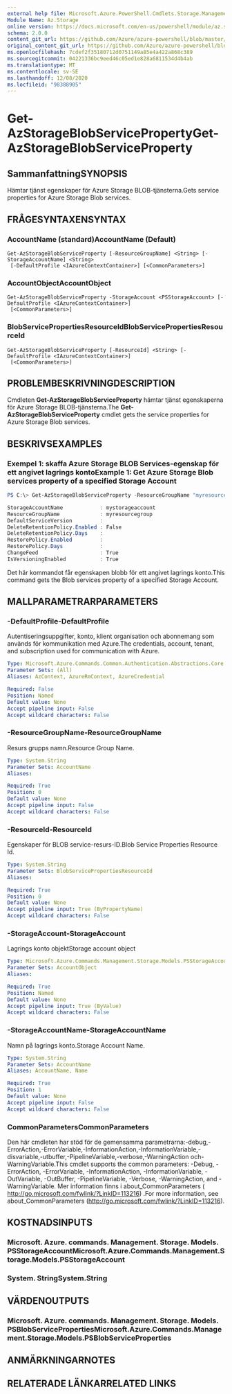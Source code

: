 ```yaml
---
external help file: Microsoft.Azure.PowerShell.Cmdlets.Storage.Management.dll-Help.xml
Module Name: Az.Storage
online version: https://docs.microsoft.com/en-us/powershell/module/az.storage/get-azstorageblobserviceproperty
schema: 2.0.0
content_git_url: https://github.com/Azure/azure-powershell/blob/master/src/Storage/Storage.Management/help/Get-AzStorageBlobServiceProperty.md
original_content_git_url: https://github.com/Azure/azure-powershell/blob/master/src/Storage/Storage.Management/help/Get-AzStorageBlobServiceProperty.md
ms.openlocfilehash: 7cdef2f35180712d0751149a85e4a422a868c389
ms.sourcegitcommit: 04221336bc9eed46c05ed1e828a6811534d4b4ab
ms.translationtype: MT
ms.contentlocale: sv-SE
ms.lasthandoff: 12/08/2020
ms.locfileid: "98388905"
---
```

# <span data-ttu-id="7da32-101">Get-AzStorageBlobServiceProperty</span><span class="sxs-lookup"><span data-stu-id="7da32-101">Get-AzStorageBlobServiceProperty</span></span>

## <span data-ttu-id="7da32-102">Sammanfattning</span><span class="sxs-lookup"><span data-stu-id="7da32-102">SYNOPSIS</span></span>
<span data-ttu-id="7da32-103">Hämtar tjänst egenskaper för Azure Storage BLOB-tjänsterna.</span><span class="sxs-lookup"><span data-stu-id="7da32-103">Gets service properties for Azure Storage Blob services.</span></span>

## <span data-ttu-id="7da32-104">FRÅGESYNTAXEN</span><span class="sxs-lookup"><span data-stu-id="7da32-104">SYNTAX</span></span>

### <span data-ttu-id="7da32-105">AccountName (standard)</span><span class="sxs-lookup"><span data-stu-id="7da32-105">AccountName (Default)</span></span>
```
Get-AzStorageBlobServiceProperty [-ResourceGroupName] <String> [-StorageAccountName] <String>
 [-DefaultProfile <IAzureContextContainer>] [<CommonParameters>]
```

### <span data-ttu-id="7da32-106">AccountObject</span><span class="sxs-lookup"><span data-stu-id="7da32-106">AccountObject</span></span>
```
Get-AzStorageBlobServiceProperty -StorageAccount <PSStorageAccount> [-DefaultProfile <IAzureContextContainer>]
 [<CommonParameters>]
```

### <span data-ttu-id="7da32-107">BlobServicePropertiesResourceId</span><span class="sxs-lookup"><span data-stu-id="7da32-107">BlobServicePropertiesResourceId</span></span>
```
Get-AzStorageBlobServiceProperty [-ResourceId] <String> [-DefaultProfile <IAzureContextContainer>]
 [<CommonParameters>]
```

## <span data-ttu-id="7da32-108">PROBLEMBESKRIVNING</span><span class="sxs-lookup"><span data-stu-id="7da32-108">DESCRIPTION</span></span>
<span data-ttu-id="7da32-109">Cmdleten **Get-AzStorageBlobServiceProperty** hämtar tjänst egenskaperna för Azure Storage BLOB-tjänsterna.</span><span class="sxs-lookup"><span data-stu-id="7da32-109">The **Get-AzStorageBlobServiceProperty** cmdlet gets the service properties for Azure Storage Blob services.</span></span>

## <span data-ttu-id="7da32-110">BESKRIVS</span><span class="sxs-lookup"><span data-stu-id="7da32-110">EXAMPLES</span></span>

### <span data-ttu-id="7da32-111">Exempel 1: skaffa Azure Storage BLOB Services-egenskap för ett angivet lagrings konto</span><span class="sxs-lookup"><span data-stu-id="7da32-111">Example 1: Get  Azure Storage Blob services property of a specified Storage Account</span></span>
```powershell
PS C:\> Get-AzStorageBlobServiceProperty -ResourceGroupName "myresourcegroup" -AccountName "mystorageaccount"

StorageAccountName            : mystorageaccount
ResourceGroupName             : myresourcegroup
DefaultServiceVersion         : 
DeleteRetentionPolicy.Enabled : False
DeleteRetentionPolicy.Days    : 
RestorePolicy.Enabled         : 
RestorePolicy.Days            : 
ChangeFeed                    : True
IsVersioningEnabled           : True
```

<span data-ttu-id="7da32-112">Det här kommandot får egenskapen blobb för ett angivet lagrings konto.</span><span class="sxs-lookup"><span data-stu-id="7da32-112">This command gets the Blob services property of a specified Storage Account.</span></span>

## <span data-ttu-id="7da32-113">MALLPARAMETRAR</span><span class="sxs-lookup"><span data-stu-id="7da32-113">PARAMETERS</span></span>

### <span data-ttu-id="7da32-114">-DefaultProfile</span><span class="sxs-lookup"><span data-stu-id="7da32-114">-DefaultProfile</span></span>
<span data-ttu-id="7da32-115">Autentiseringsuppgifter, konto, klient organisation och abonnemang som används för kommunikation med Azure.</span><span class="sxs-lookup"><span data-stu-id="7da32-115">The credentials, account, tenant, and subscription used for communication with Azure.</span></span>

```yaml
Type: Microsoft.Azure.Commands.Common.Authentication.Abstractions.Core.IAzureContextContainer
Parameter Sets: (All)
Aliases: AzContext, AzureRmContext, AzureCredential

Required: False
Position: Named
Default value: None
Accept pipeline input: False
Accept wildcard characters: False
```

### <span data-ttu-id="7da32-116">-ResourceGroupName</span><span class="sxs-lookup"><span data-stu-id="7da32-116">-ResourceGroupName</span></span>
<span data-ttu-id="7da32-117">Resurs grupps namn.</span><span class="sxs-lookup"><span data-stu-id="7da32-117">Resource Group Name.</span></span>

```yaml
Type: System.String
Parameter Sets: AccountName
Aliases:

Required: True
Position: 0
Default value: None
Accept pipeline input: False
Accept wildcard characters: False
```

### <span data-ttu-id="7da32-118">-ResourceId</span><span class="sxs-lookup"><span data-stu-id="7da32-118">-ResourceId</span></span>
<span data-ttu-id="7da32-119">Egenskaper för BLOB service-resurs-ID.</span><span class="sxs-lookup"><span data-stu-id="7da32-119">Blob Service Properties Resource Id.</span></span>

```yaml
Type: System.String
Parameter Sets: BlobServicePropertiesResourceId
Aliases:

Required: True
Position: 0
Default value: None
Accept pipeline input: True (ByPropertyName)
Accept wildcard characters: False
```

### <span data-ttu-id="7da32-120">-StorageAccount</span><span class="sxs-lookup"><span data-stu-id="7da32-120">-StorageAccount</span></span>
<span data-ttu-id="7da32-121">Lagrings konto objekt</span><span class="sxs-lookup"><span data-stu-id="7da32-121">Storage account object</span></span>

```yaml
Type: Microsoft.Azure.Commands.Management.Storage.Models.PSStorageAccount
Parameter Sets: AccountObject
Aliases:

Required: True
Position: Named
Default value: None
Accept pipeline input: True (ByValue)
Accept wildcard characters: False
```

### <span data-ttu-id="7da32-122">-StorageAccountName</span><span class="sxs-lookup"><span data-stu-id="7da32-122">-StorageAccountName</span></span>
<span data-ttu-id="7da32-123">Namn på lagrings konto.</span><span class="sxs-lookup"><span data-stu-id="7da32-123">Storage Account Name.</span></span>

```yaml
Type: System.String
Parameter Sets: AccountName
Aliases: AccountName, Name

Required: True
Position: 1
Default value: None
Accept pipeline input: False
Accept wildcard characters: False
```

### <span data-ttu-id="7da32-124">CommonParameters</span><span class="sxs-lookup"><span data-stu-id="7da32-124">CommonParameters</span></span>
<span data-ttu-id="7da32-125">Den här cmdleten har stöd för de gemensamma parametrarna:-debug,-ErrorAction,-ErrorVariable,-InformationAction,-InformationVariable,-disvariable,-utbuffer,-PipelineVariable,-verbose,-WarningAction och-WarningVariable.</span><span class="sxs-lookup"><span data-stu-id="7da32-125">This cmdlet supports the common parameters: -Debug, -ErrorAction, -ErrorVariable, -InformationAction, -InformationVariable, -OutVariable, -OutBuffer, -PipelineVariable, -Verbose, -WarningAction, and -WarningVariable.</span></span> <span data-ttu-id="7da32-126">Mer information finns i about_CommonParameters ( http://go.microsoft.com/fwlink/?LinkID=113216) .</span><span class="sxs-lookup"><span data-stu-id="7da32-126">For more information, see about_CommonParameters (http://go.microsoft.com/fwlink/?LinkID=113216).</span></span>

## <span data-ttu-id="7da32-127">KOSTNADS</span><span class="sxs-lookup"><span data-stu-id="7da32-127">INPUTS</span></span>

### <span data-ttu-id="7da32-128">Microsoft. Azure. commands. Management. Storage. Models. PSStorageAccount</span><span class="sxs-lookup"><span data-stu-id="7da32-128">Microsoft.Azure.Commands.Management.Storage.Models.PSStorageAccount</span></span>

### <span data-ttu-id="7da32-129">System. String</span><span class="sxs-lookup"><span data-stu-id="7da32-129">System.String</span></span>

## <span data-ttu-id="7da32-130">VÄRDEN</span><span class="sxs-lookup"><span data-stu-id="7da32-130">OUTPUTS</span></span>

### <span data-ttu-id="7da32-131">Microsoft. Azure. commands. Management. Storage. Models. PSBlobServiceProperties</span><span class="sxs-lookup"><span data-stu-id="7da32-131">Microsoft.Azure.Commands.Management.Storage.Models.PSBlobServiceProperties</span></span>

## <span data-ttu-id="7da32-132">ANMÄRKNINGAR</span><span class="sxs-lookup"><span data-stu-id="7da32-132">NOTES</span></span>

## <span data-ttu-id="7da32-133">RELATERADE LÄNKAR</span><span class="sxs-lookup"><span data-stu-id="7da32-133">RELATED LINKS</span></span>
